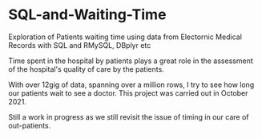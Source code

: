 # SQL-and-Waiting-Time
Exploration of Patients waiting time using data from Electornic Medical Records with SQL and RMySQL, DBplyr etc

Time spent in the hospital by patients plays a great role in the assessment of the hospital's quality of care by the patients.

With over 12gig of data, spanning over a million rows, I try to see how long our patients wait to see a doctor.
This project was carried out in October 2021.

Still a work in progress as we still revisit the issue of timing in our care of out-patients.
